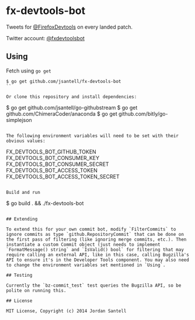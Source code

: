 fx-devtools-bot
===============

Tweets for [@FirefoxDevtools](https://twitter.com/firefoxdevtools) on every landed patch.

Twitter account: [@fxdevtoolsbot](https://twitter.com/fxdevtoolsbot)

## Using

Fetch using `go get`

```
$ go get github.com/jsantell/fx-devtools-bot
``

Or clone this repository and install dependencies:

```
$ go get github.com/jsantell/go-githubstream
$ go get github.com/ChimeraCoder/anaconda
$ go get github.com/bitly/go-simplejson
```

The following environment variables will need to be set with their obvious values:

```
FX_DEVTOOLS_BOT_GITHUB_TOKEN
FX_DEVTOOLS_BOT_CONSUMER_KEY
FX_DEVTOOLS_BOT_CONSUMER_SECRET
FX_DEVTOOLS_BOT_ACCESS_TOKEN
FX_DEVTOOLS_BOT_ACCESS_TOKEN_SECRET
```

Build and run

```
$ go build . && ./fx-devtools-bot

```

## Extending

To extend this for your own commit bot, modify `FilterCommits` to ignore commits as type `github.RepositoryCommit` that can be done on the first pass of filtering (like ignoring merge commits, etc.). Then instantiate a custom Commit object (just needs to implement `FormatMessage() string` and `IsValid() bool` for filtering that may require calling an external API, like in this case, calling Bugzilla's API to ensure it's in the Developer Tools component. You may also need to change the environment variables set mentioned in `Using`.

## Testing

Currently the `bz-commit_test` test queries the Bugzilla API, so be polite on running this.

## License

MIT License, Copyright (c) 2014 Jordan Santell
